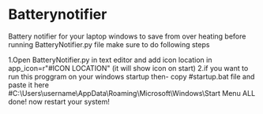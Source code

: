 # Batterynotifier
Battery notifier for your laptop windows to save from over heating
before running BatteryNotifier.py file make sure to do following steps

1.Open BatteryNotifier.py in text editor and add icon location in app_icon=r"#ICON LOCATION"
(it will show icon on start)
2.if you want to run this proggram on your windows startup then-
	copy #startup.bat file
	and paste it  here
	#C:\Users\username\AppData\Roaming\Microsoft\Windows\Start Menu
ALL done! now  restart your system!
